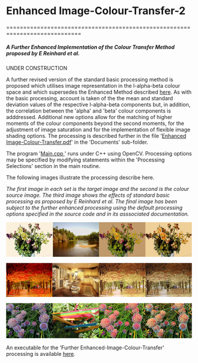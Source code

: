 # Enhanced Image-Colour-Transfer-2
============================================================================

##### A Further Enhanced Implementation of the Colour Transfer Method proposed by E Reinhard et al.

UNDER CONSTRUCTION

A further revised version of the standard basic processing method is proposed which utilises image representation in the l-alpha-beta  colour space and which supersedes the Enhanced Method described [here](https://github.com/TJCoding/Enhanced-Image-Colour-Transfer). As with the basic processing, account is taken of the the mean and standard deviation values of the respective l-alpha-beta components but, in addition, the correlation between the 'alpha' and 'beta' colour components is adddressed. Additional new options allow for the matching of higher moments of the colour components beyond the second moments, for the adjustment of image saturation and for the implementation of flexible image shading options.  The processing is described further in the file '[Enhanced Image-Colour-Transfer.pdf](Enhanced%20Image-Colour-Transfer.pdf)'  in the 'Documents' sub-folder. 

The program '[Main.cpp ](Main.cpp)' runs under C++ using OpenCV. Processing options may be specified by modifying statements within the 'Processing Selections' section in the main routine.

The following images illustrate the processing describe here.

*The first image in each set is the target image and the second is the colour source image.  The third image shows the effects of standard basic processing as proposed by E Reinhard et al. The final image has been subject to the further enhanced processing using the default processing options specified in the source code and in its asssociated documentation.* 

![Composite of Vase Image: Inputs and Outputs](Documents/Images/Vase_composite.jpg?raw=true)

![Composite of Autumn Image: Inputs and Outputs](Documents/Images/Autumn_composite.jpg?raw=true)

![Composite of Flowers Image: Inputs and Outputs](Documents/Images/Flowers_composite.jpg?raw=true)

An executable for the 'Further Enhanced-Image-Colour-Transfer' processing  is available [here](https://github.com/TJCoding/Image-Colour-Transfer-Processing-Executable).



